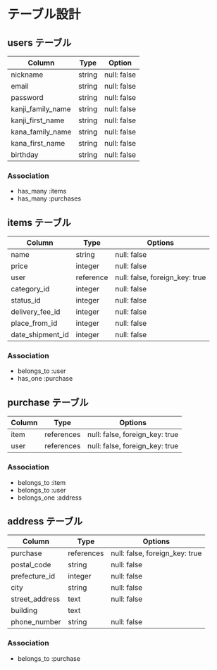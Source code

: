 # テーブル設計

## users テーブル

| Column            | Type   | Option      | 
| ----------------- | ------ | ----------- | 
| nickname          | string | null: false | 
| email              | string | null: false | 
| password          | string | null: false | 
| kanji_family_name | string | null: false | 
| kanji_first_name  | string | null: false | 
| kana_family_name  | string | null: false | 
| kana_first_name   | string | null: false | 
| birthday          | string | null: false | 

### Association

- has_many :items
- has_many :purchases

## items テーブル

| Column           | Type      | Options                        | 
| ---------------- | --------- | ------------------------------ | 
| name             | string    | null: false                    | 
| price            | integer   | null: false                    | 
| user             | reference | null: false, foreign_key: true | 
| category_id      | integer   | null: false                    | 
| status_id        | integer   | null: false                    | 
| delivery_fee_id  | integer   | null: false                    | 
| place_from_id    | integer   | null: false                    | 
| date_shipment_id | integer   | null: false                    | 

### Association

- belongs_to :user
- has_one :purchase

## purchase テーブル

| Column  | Type       | Options                        | 
| ------- | ---------- | ------------------------------ | 
| item    | references | null: false, foreign_key: true | 
| user    | references | null: false, foreign_key: true | 

### Association

- belongs_to :item
- belongs_to :user
- belongs_one :address

## address テーブル

| Column         | Type       | Options                        | 
| -------------- | ---------- | ------------------------------ | 
| purchase       | references | null: false, foreign_key: true | 
| postal_code    | string     | null: false                    | 
| prefecture_id  | integer    | null: false                    | 
| city           | string     | null: false                    | 
| street_address | text       | null: false                    | 
| building       | text       |                                | 
| phone_number   | string     | null: false                    | 

### Association

- belongs_to :purchase
